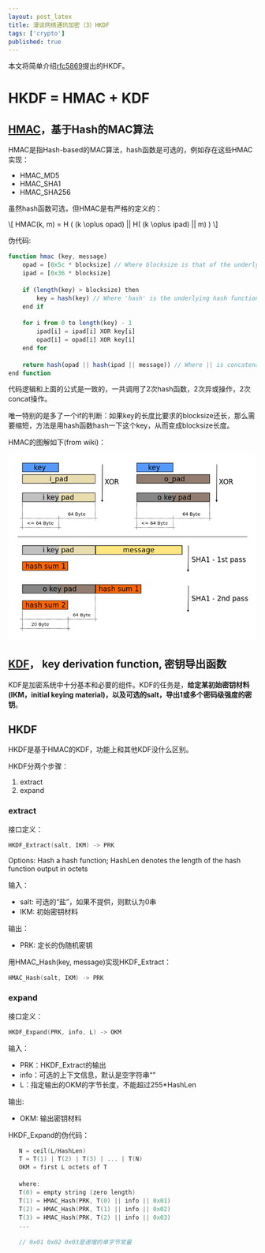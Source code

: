 ```yaml
---
layout: post_latex
title: 漫谈网络通讯加密（3）HKDF
tags: ['crypto']
published: true
---
```


本文将简单介绍[rfc5869](https://tools.ietf.org/html/rfc5869)提出的HKDF。

<!--more-->

# HKDF = HMAC + KDF

## [HMAC](https://en.wikipedia.org/wiki/HMAC)，基于Hash的MAC算法

HMAC是指Hash-based的MAC算法，hash函数是可选的，例如存在这些HMAC实现：

- HMAC_MD5
- HMAC_SHA1
- HMAC_SHA256

虽然hash函数可选，但HMAC是有严格的定义的：

\\[ HMAC(k, m) = H ( (k \oplus opad) || H( (k \oplus ipad) || m) ) \\]

伪代码:

```js
function hmac (key, message)
    opad = [0x5c * blocksize] // Where blocksize is that of the underlying hash function
    ipad = [0x36 * blocksize]

    if (length(key) > blocksize) then
        key = hash(key) // Where 'hash' is the underlying hash function
    end if

    for i from 0 to length(key) - 1
        ipad[i] = ipad[i] XOR key[i]
        opad[i] = opad[i] XOR key[i]
    end for

    return hash(opad || hash(ipad || message)) // Where || is concatenation
end function

```

代码逻辑和上面的公式是一致的，一共调用了2次hash函数，2次异或操作，2次concat操作。

唯一特别的是多了一个if的判断：如果key的长度比要求的blocksize还长，那么需要缩短，方法是用hash函数hash一下这个key，从而变成blocksize长度。

HMAC的图解如下(from wiki)：

![1.png](../images/2018.7/8.png)


## [KDF](https://en.wikipedia.org/wiki/HKDF)， key derivation function, 密钥导出函数

KDF是加密系统中十分基本和必要的组件。KDF的任务是，**给定某初始密钥材料(IKM，initial keying material)，以及可选的salt，导出1或多个密码级强度的密钥**。

## HKDF

HKDF是基于HMAC的KDF，功能上和其他KDF没什么区别。

HKDF分两个步骤：

1. extract
2. expand

### extract

接口定义：

```c
HKDF_Extract(salt, IKM) -> PRK
```

   Options:
      Hash     a hash function; HashLen denotes the length of the
               hash function output in octets

输入：

- salt: 可选的“盐”，如果不提供，则默认为0串
- IKM: 初始密钥材料

输出：

- PRK: 定长的伪随机密钥


用HMAC_Hash(key, message)实现HKDF_Extract：

```c
HMAC_Hash(salt, IKM) -> PRK
```


### expand


接口定义：

```c
HKDF_Expand(PRK, info, L) -> OKM
```

输入：
- PRK：HKDF_Extract的输出
- info：可选的上下文信息，默认是空字符串“”
- L：指定输出的OKM的字节长度，不能超过255*HashLen

输出:

- OKM: 输出密钥材料

HKDF_Expand的伪代码：

```c
   N = ceil(L/HashLen)
   T = T(1) | T(2) | T(3) | ... | T(N)
   OKM = first L octets of T

   where:
   T(0) = empty string (zero length)
   T(1) = HMAC_Hash(PRK, T(0) || info || 0x01)
   T(2) = HMAC_Hash(PRK, T(1) || info || 0x02)
   T(3) = HMAC_Hash(PRK, T(2) || info || 0x03)
   ...

   // 0x01 0x02 0x03是递增的单字节常量
```

